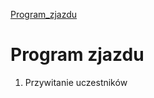 [Program_zjazdu](https://docs.google.com/spreadsheets/d/1CRiMvdGtCxgHokyInMCFFCuibtbJEcYWFIXMDzUVtlY/)

# Program zjazdu

1. Przywitanie uczestników





